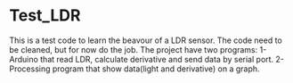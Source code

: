 Test_LDR
========

This is a test code to learn the beavour of a LDR sensor. The code need
to be cleaned, but for now do the job.
The project have two programs:
1- Arduino that read LDR, calculate derivative and send data by serial
port.
2- Processing program that show data(light and derivative) on a graph.
